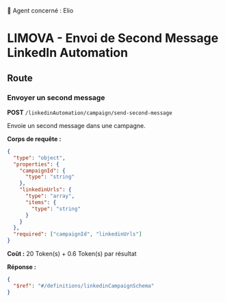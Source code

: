🧠 Agent concerné : Elio
# LIMOVA - Envoi de Second Message LinkedIn Automation

## Route

### Envoyer un second message
**POST** `/linkedinAutomation/campaign/send-second-message`

Envoie un second message dans une campagne.

**Corps de requête :**
```json
{
  "type": "object",
  "properties": {
    "campaignId": {
      "type": "string"
    },
    "linkedinUrls": {
      "type": "array",
      "items": {
        "type": "string"
      }
    }
  },
  "required": ["campaignId", "linkedinUrls"]
}
```

**Coût :** 20 Token(s) + 0.6 Token(s) par résultat

**Réponse :**
```json
{
  "$ref": "#/definitions/linkedinCampaignSchema"
}
``` 